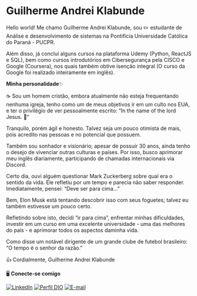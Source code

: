 # Guilherme Andrei Klabunde

Hello world! Me chamo Guilherme Andrei Klabunde, sou ✏️ estudante de Análise e desenvolvimento de sistemas na Pontifícia Universidade Católica do Paraná - PUCPR.

Além disso, já concluí alguns cursos na plataforma Udemy (Python, ReactJS e SQL), bem como cursos introdutórios em Cibersegurança pela CISCO e Google (Coursera), nos quais também obtive isenção integral (O curso da Google foi realizado inteiramente em inglês).

**Minha personalidade**✨

☕ Sou um homem cristão, embora atualmente não esteja frequentando nenhuma igreja, tenho como um de meus objetivos ir em um culto nos EUA, e ter o privilégio de ver pessoalmente escrito: “In the name of the lord Jesus. 🙏”

Tranquilo, porém ágil e honesto. Talvez seja um pouco otimista de mais, pois acredito nas pessoas e no potencial que possuem.

Também sou sonhador e visionário; apesar de possuir 30 anos, ainda tenho o desejo de vivenciar outras culturas e países. Por isso, busco aprimorar meu inglês diariamente, participando de chamadas internacionais via Discord.

Certo dia, ouvi alguém questionar Mark Zuckerberg sobre qual era o sentido da vida. Ele refletiu por um tempo e parecia não saber responder. Imediatamente, pensei: “Deve ser para cima...”

Bem, Elon Musk está tentando descobrir isso com seus foguetes; talvez eu também estivesse um pouco certo.

Refletindo sobre isto, decidi “ir para cima”, enfrentar minhas dificuldades, investir em um curso em uma excelente universidade - uma das melhores do país - e aprimorar todos os aspectos daminha vida. 

Como disse um notável dirigente de um grande clube de futebol brasileiro: “O tempo é o senhor da razão."

👍 Cordialmente,
Guilherme Andrei Klabunde

🖥️ **Conecte-se comigo**

[![LinkedIn](https://img.shields.io/badge/LinkedIn-000?style=for-the-badge&logo=linkedin&logoColor=0E76A8)](https://www.linkedin.com/in/guiandrei/)
[![Perfil DIO](https://img.shields.io/badge/-Meu%20Perfil%20na%20DIO-30A3DC?style=for-the-badge)](https://web.dio.me/users/guiandrei17/)
[![E-mail](https://img.shields.io/badge/Gmail-D14836?style=for-the-badge&logo=gmail&logoColor=white)](mailto:guiandrei17@gmail.com)
